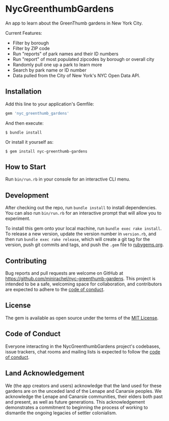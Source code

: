 # NycGreenthumbGardens

An app to learn about the GreenThumb gardens in New York City.

Current Features:
- Filter by borough
- Filter by ZIP code
- Run "reports" of park names and their ID numbers
- Run "report" of most populated zipcodes by borough or overall city
- Randomly pull one up a park to learn more
- Search by park name or ID number
- Data pulled from the City of New York's NYC Open Data API.


## Installation

Add this line to your application's Gemfile:

```ruby
gem 'nyc_greenthumb_gardens'
```

And then execute:

    $ bundle install

Or install it yourself as:

    $ gem install nyc-greenthumb-gardens

## How to Start

Run `bin/run.rb` in your console for an interactive CLI menu.

## Development

After checking out the repo, run `bundle install` to install dependencies. You can also run `bin/run.rb` for an interactive prompt that will allow you to experiment.

To install this gem onto your local machine, run `bundle exec rake install`. To release a new version, update the version number in `version.rb`, and then run `bundle exec rake release`, which will create a git tag for the version, push git commits and tags, and push the `.gem` file to [rubygems.org](https://rubygems.org).

## Contributing

Bug reports and pull requests are welcome on GitHub at https://github.com/minirachel/nyc-greenthumb-gardens. This project is intended to be a safe, welcoming space for collaboration, and contributors are expected to adhere to the [code of conduct](https://github.com/minirachel/nyc-greenthumb-gardens/blob/master/CODE_OF_CONDUCT.md).

## License

The gem is available as open source under the terms of the [MIT License](https://opensource.org/licenses/MIT).

## Code of Conduct

Everyone interacting in the NycGreenthumbGardens project's codebases, issue trackers, chat rooms and mailing lists is expected to follow the [code of conduct](https://github.com/minirachel/nyc-greenthumb-gardens/blob/master/CODE_OF_CONDUCT.md).

## Land Acknowledgement

We (the app creators and users) acknowledge that the land used for these gardens are on the unceded land of the Lenape and Canarsie peoples. We acknowledge the Lenape and Canarsie communities, their elders both past and present, as well as future generations. This acknowledgement demonstrates a commitment to beginning the process of working to dismantle the ongoing legacies of settler colonialism.
